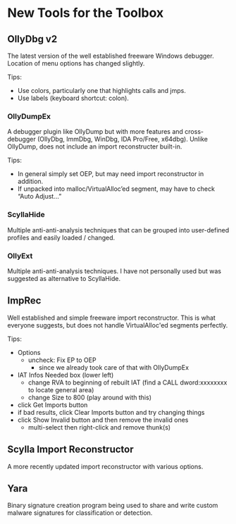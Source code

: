 # New Tools for the Toolbox

## OllyDbg v2

The latest version of the well established freeware Windows debugger.  Location of menu options has changed slightly.

Tips:

- Use colors, particularly one that highlights calls and jmps.
- Use labels (keyboard shortcut: colon).

### OllyDumpEx

A debugger plugin like OllyDump but with more features and cross-debugger (OllyDbg, ImmDbg, WinDbg, IDA Pro/Free, x64dbg).  Unlike OllyDump, does not include an import reconstructer built-in.

Tips:

- In general simply set OEP, but may need import reconstructor in addition.
- If unpacked into malloc/VirtualAlloc’ed segment, may have to check “Auto Adjust…”

### ScyllaHide

Multiple anti-anti-analysis techniques that can be grouped into user-defined profiles and easily loaded / changed.

### OllyExt

Multiple anti-anti-analysis techniques.  I have not personally used but was suggested as alternative to ScyllaHide.

## ImpRec

Well established and simple freeware import reconstructor.  This is what everyone suggests, but does not handle VirtualAlloc'ed segments perfectly.

Tips:

- Options
  - uncheck: Fix EP to OEP
    - since we already took care of that with OllyDumpEx
- IAT Infos Needed box (lower left)
  - change RVA to beginning of rebuilt IAT (find a CALL dword:xxxxxxxx to locate general area)
  - change Size to 800 (play around with this)
- click Get Imports button
- if bad results, click Clear Imports button and try changing things
- click Show Invalid button and then remove the invalid ones
  - multi-select then right-click and remove thunk(s)

## Scylla Import Reconstructor

A more recently updated import reconstructor with various options.

## Yara

Binary signature creation program being used to share and write custom malware signatures for classification or detection.
